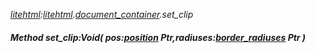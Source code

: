 _[litehtml](../../modules/litehtml/litehtml-module.md):[litehtml](../../modules/litehtml/litehtml-module.md).[document\_container](../../modules/litehtml/litehtml-document_container.md).set\_clip_
##### Method set\_clip:Void( pos:[position](../../modules/litehtml/litehtml-position.md) Ptr,radiuses:[border_radiuses](../../modules/litehtml/litehtml-border_radiuses.md) Ptr )
